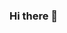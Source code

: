 ### Hi there 👋

[comment]: <> (<!--)

[comment]: <> (**P1antain/P1antain** is a ✨ _special_ ✨ repository because its `README.md` &#40;this file&#41; appears on your GitHub profile.)

[comment]: <> (Here are some ideas to get you started:)

[comment]: <> (- 🔭 I’m currently working on ...)

[comment]: <> (- 🌱 I’m currently learning ...)

[comment]: <> (- 👯 I’m looking to collaborate on ...)

[comment]: <> (- 🤔 I’m looking for help with ...)

[comment]: <> (- 💬 Ask me about ...)

[comment]: <> (- 📫 How to reach me: ...)

[comment]: <> (- 😄 Pronouns: ...)

[comment]: <> (- ⚡ Fun fact: ...)

[comment]: <> (-->)
